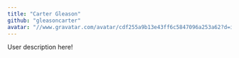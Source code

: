 ```yaml
---
title: "Carter Gleason"
github: "gleasoncarter"
avatar: "//www.gravatar.com/avatar/cdf255a9b13e43ff6c5847096a253a62?d=identicon"
---
```


User description here!
